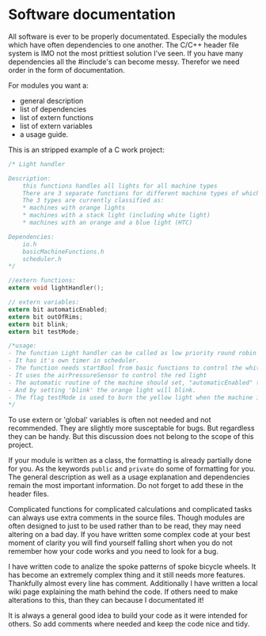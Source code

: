 # Software documentation
All software is ever to be properly documentated. Especially the modules which have often dependencies to one another. The C/C++ header file system is IMO not the most prittiest solution I've seen. If you have many dependencies all the #include's can become messy. Therefor we need order in the form of documentation.

For modules you want a:
- general description
- list of dependencies 
- list of extern functions
- list of extern variables
- a usage guide. 

This is an stripped example of a C work project:
```c
/* Light handler

Description:
	this functions handles all lights for all machine types
	There are 3 separate functions for different machine types of which one is compiled
	The 3 types are currently classified as: 
	* machines with orange lights
	* machines with a stack light (including white light)
	* machines with an orange and a blue light (HTC)

Dependencies:
	io.h
	basicMachineFunctions.h
	scheduler.h
*/

//extern functions:  
extern void lightHandler();

// extern variables:
extern bit automaticEnabled;
extern bit outOfRims;
extern bit blink;
extern bit testMode;

/*usage:
- The function Light handler can be called as low priority round robin task. It handles all lights for you
- It has it's own timer in scheduler. 
- The function needs startBool from basic functions to control the white light
- It uses the airPressureSensor to control the red light
- The automatic routine of the machine should set, "automaticEnabled" to turn on the green light
- And by setting 'blink' the orange light will blink.
- The flag testMode is used to burn the yellow light when the machine is in test testMode
*/
```
To use extern or 'global' variables is often not needed and not recommended. They are slightly more susceptable for bugs. But regardless they can be handy. But this discussion does not belong to the scope of this project.

If your module is written as a class, the formatting is already partially done for you. As the keywords `public` and `private` do some of formatting for you. The general description as well as a usage explanation and dependencies remain the most important information. Do not forget to add these in the header files. 

Complicated functions for complicated calculations and complicated tasks can always use extra comments in the source files. Though modules are often designed to just to be used rather than to be read, they may need altering on a bad day. If you have written some complex code at your best moment of clarity you will find yourself falling short when you do not remember how your code works and you need to look for a bug. 

I have written code to analize the spoke patterns of spoke bicycle wheels. It has become an extremely complex thing and it still needs more features. Thankfully almost every line has comment. Additionally I have written a local wiki page explaining the math behind the code. If others need to make alterations to this, than they can because I documentated it!

It is always a general good idea to build your code as it were intended for others. So add comments where needed and keep the code nice and tidy.

